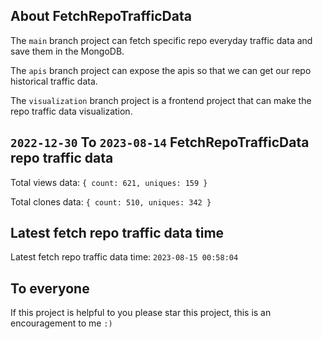 ## About FetchRepoTrafficData

The `main` branch project can fetch specific repo everyday traffic data and save them in the MongoDB.

The `apis` branch project can expose the apis so that we can get our repo historical traffic data.

The `visualization` branch project is a frontend project that can make the repo traffic data visualization.

## `2022-12-30` To `2023-08-14` FetchRepoTrafficData repo traffic data

Total views data: `{ count: 621, uniques: 159 }`

Total clones data: `{ count: 510, uniques: 342 }`

## Latest fetch repo traffic data time

Latest fetch repo traffic data time: `2023-08-15 00:58:04`

## To everyone

If this project is helpful to you please star this project, this is an encouragement to me `:)`



